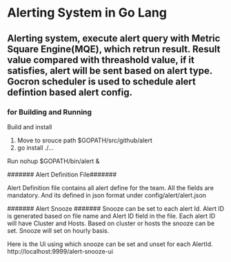 
# Alerting System in Go Lang 
Alerting system, execute alert query with Metric Square Engine(MQE), which retrun result. Result value compared with threashold value, if it satisfies, alert will be sent based on alert type. Gocron scheduler is used to schedule alert defintion based alert config.
---

### for Building and Running

Build and install 
 1) Move to srouce path $GOPATH/src/github/alert
 2) go install ./...

Run
 nohup $GOPATH/bin/alert &

####### Alert Definition File#######

 Alert Definition file contains all alert define for the team. All the fields are mandatory. And its defined in json format
under config/alert/alert.json

####### Alert Snooze #######
   Snooze can be set to each alert Id. Alert ID is generated based on file name and Alert ID field in the file. Each alert ID will have Cluster and Hosts. Based on cluster or hosts the snooze can be set. Snooze will set on hourly basis.

   Here is the Ui using which snooze can be set and unset for each AlertId. http://localhost:9999/alert-snooze-ui

